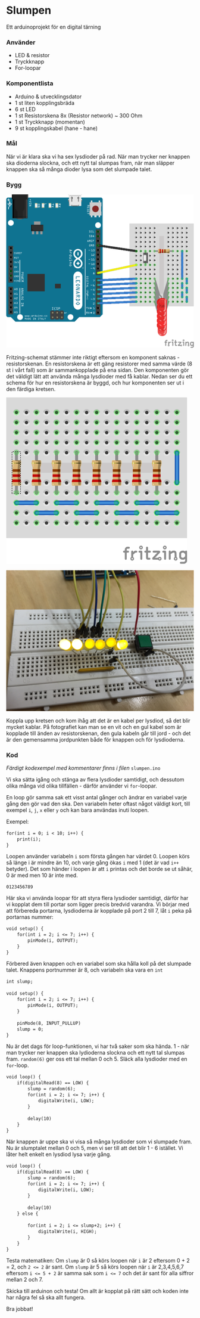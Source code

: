 # Slumpen
Ett arduinoprojekt för en digital tärning

### Använder

 * LED & resistor
 * Tryckknapp
 * For-loopar

### Komponentlista

 * Arduino & utvecklingsdator
 * 1 st liten kopplingsbräda
 * 6 st LED
 * 1 st Resistorskena 8x (Resistor network) ~ 300 Ohm
 * 1 st Tryckknapp (momentan)
 * 9 st kopplingskabel (hane - hane)

### Mål

När vi är klara ska vi ha sex lysdioder på rad. När man trycker ner knappen ska dioderna slockna, och ett nytt tal slumpas fram, när man släpper knappen ska så många dioder lysa som det slumpade talet.


### Bygg

![Ritning](https://github.com/Digitalverkstan/slumpen/blob/maser/img/slumpen_bb.png)

Fritzing-schemat stämmer inte riktigt eftersom en komponent saknas - resistorskenan.
En resistorskena är ett gäng resistorer med samma värde (8 st i vårt fall) som är sammankopplade på ena sidan. Den komponenten gör det väldigt lätt att använda många lysdioder med få kablar. Nedan ser du ett schema för hur en resistorskena är byggd, och hur komponenten ser ut i den färdiga kretsen.

![Schema för resistorskena](https://github.com/Digitalverkstan/slumpen/blob/master/img/resistor_network.png)

![Kretsen](https://github.com/Digitalverkstan/slumpen/blob/master/img/circuit.png)

Koppla upp kretsen och kom ihåg att det är en kabel per lysdiod, så det blir mycket kablar. På fotografiet kan man se en vit och en gul kabel som är kopplade till änden av resistorskenan, den gula kabeln går till jord - och det är den gemensamma jordpunkten både för knappen och för lysdioderna.

### Kod

_Färdigt kodexempel med kommentarer finns i filen_ `slumpen.ino`

Vi ska sätta igång och stänga av flera lysdioder samtidigt, och dessutom olika många vid olika tillfällen - därför använder vi `for`-loopar.

En loop gör samma sak ett visst antal gånger och ändrar en variabel varje gång den gör vad den ska. Den variabeln heter oftast något väldigt kort, till exempel `i`, `j`, `x` eller `y` och kan bara användas inuti loopen.

Exempel:

    for(int i = 0; i < 10; i++) {
        print(i);
    }

Loopen använder variabeln `i` som första gången har värdet 0. Loopen körs så länge i är mindre än 10, och varje gång ökas `i` med 1 (det är vad `i++` betyder). Det som händer i loopen är att `i` printas och det borde se ut såhär, 0 är med men 10 är inte med.

    0123456789

Här ska vi använda loopar för att styra flera lysdioder samtidigt, därför har vi kopplat dem till portar som ligger precis bredvid varandra. Vi börjar med att förbereda portarna, lysdioderna är kopplade på port 2 till 7, låt `i` peka på portarnas nummer:

    void setup() {
        for(int i = 2; i <= 7; i++) {
            pinMode(i, OUTPUT);
        }
    }

Förbered även knappen och en variabel som ska hålla koll på det slumpade talet. Knappens portnummer är 8, och variabeln ska vara en `int`

    int slump;

    void setup() {
        for(int i = 2; i <= 7; i++) {
            pinMode(i, OUTPUT);
        }

        pinMode(8, INPUT_PULLUP)
        slump = 0;
    }

Nu är det dags för loop-funktionen, vi har två saker som ska hända. 1 - när man trycker ner knappen ska lydioderna slockna och ett nytt tal slumpas fram. `random(6)` ger oss ett tal mellan 0 och 5. Släck alla lysdioder med en `for`-loop.

    void loop() {
        if(digitalRead(8) == LOW) {
            slump = random(6);
            for(int i = 2; i <= 7; i++) {
                digitalWrite(i, LOW);
            }

            delay(10)
        }
    }

När knappen är uppe ska vi visa så många lysdioder som vi slumpade fram. Nu är slumptalet mellan 0 och 5, men vi ser till att det blir 1 - 6 istället. Vi låter helt enkelt en lysdiod lysa varje gång.

    void loop() {
        if(digitalRead(8) == LOW) {
            slump = random(6);
            for(int i = 2; i <= 7; i++) {
                digitalWrite(i, LOW);
            }

            delay(10)
        } else {

            for(int i = 2; i <= slump+2; i++) {
                digitalWrite(i, HIGH);
            }
        }
    }

Testa matematiken: Om `slump` är 0 så körs loopen när `i` är 2 eftersom 0 + 2 = 2, och `2 <= 2` är sant. Om `slump` är 5 så körs loopen när `i` är 2,3,4,5,6,7 eftersom `i <= 5 + 2` är samma sak som `i <= 7` och det är sant för alla siffror mellan 2 och 7.

Skicka till arduinon och testa! Om allt är kopplat på rätt sätt och koden inte har några fel så ska allt fungera.

Bra jobbat!
